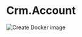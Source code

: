 # Crm.Account

![Create Docker image](https://github.com/ajupov/Crm.Account/workflows/Create%20Docker%20image/badge.svg?branch=master)
